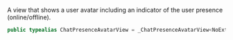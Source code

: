 
A view that shows a user avatar including an indicator of the user presence (online/offline).

``` swift
public typealias ChatPresenceAvatarView = _ChatPresenceAvatarView<NoExtraData>
```
